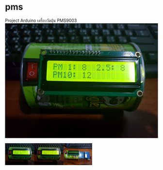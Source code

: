 # pms
Project Arduino เครื่องวัดฝุ่น PMS9003
![alt text](/version_1/thumbnail/20190328_033918_resize.jpg)

<div style="display:flex;">
<img alt="App image" src="/version_1/thumbnail/20190328_033918_resize.jpg" width="19%">
<img alt="App image" src="/version_1/thumbnail/20190328_033923_resize.jpg" width="19%">
<img alt="App image" src="/version_1/thumbnail/20190328_024907_resize.jpg" width="19%">
</div>